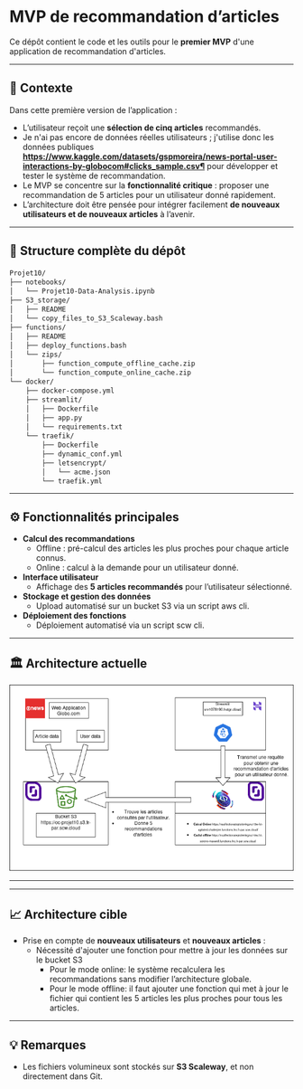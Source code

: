 #  MVP de recommandation d’articles

Ce dépôt contient le code et les outils pour le **premier MVP** d'une application de recommandation d'articles.

---

## 📌 Contexte

Dans cette première version de l’application :

- L’utilisateur reçoit une **sélection de cinq articles** recommandés.
- Je n'ai pas encore de données réelles utilisateurs ; j'utilise donc les données publiques **https://www.kaggle.com/datasets/gspmoreira/news-portal-user-interactions-by-globocom#clicks_sample.csv¶** pour développer et tester le système de recommandation.
- Le MVP se concentre sur la **fonctionnalité critique** : proposer une recommandation de 5 articles pour un utilisateur donné rapidement.
- L’architecture doit être pensée pour intégrer facilement **de nouveaux utilisateurs et de nouveaux articles** à l’avenir.

---

## 📂 Structure complète du dépôt


```
Projet10/
├── notebooks/
│   └── Projet10-Data-Analysis.ipynb
├── S3_storage/
│   ├── README
│   └── copy_files_to_S3_Scaleway.bash
├── functions/
│   ├── README
│   ├── deploy_functions.bash
│   └── zips/
│       ├── function_compute_offline_cache.zip
│       └── function_compute_online_cache.zip
└── docker/
    ├── docker-compose.yml
    ├── streamlit/
    │   ├── Dockerfile
    │   ├── app.py
    │   └── requirements.txt
    └── traefik/
        ├── Dockerfile
        ├── dynamic_conf.yml
        ├── letsencrypt/
        │   └── acme.json
        └── traefik.yml

```

---

## ⚙️ Fonctionnalités principales

- **Calcul des recommandations**
  - Offline : pré-calcul des articles les plus proches pour chaque article connus.
  - Online : calcul à la demande pour un utilisateur donné.
- **Interface utilisateur**
  - Affichage des **5 articles recommandés** pour l’utilisateur sélectionné.
- **Stockage et gestion des données**
  - Upload automatisé sur un bucket S3 via un script aws cli.
- **Déploiement des fonctions**
  - Déploiement automatisé via un script scw cli.

---

## 🏛️ Architecture actuelle

![Schéma de l'architecture actuelle](architecture/Projet10-Serverless_Architecture_v1.drawio.png)


---

---

## 📈 Architecture cible

- Prise en compte de **nouveaux utilisateurs** et **nouveaux articles** :
  - Nécessité d'ajouter une fonction pour mettre à jour les données sur le bucket S3
    - Pour le mode online: le système recalculera les recommandations sans modifier l’architecture globale.
    - Pour le mode offline: il faut ajouter une fonction qui met à jour le fichier qui contient les 5 articles les plus proches pour tous les articles.

---

## 💡 Remarques

- Les fichiers volumineux sont stockés sur **S3 Scaleway**, et non directement dans Git.

